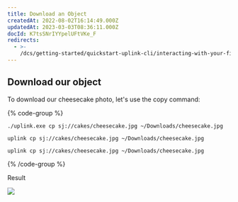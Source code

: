 ```yaml
---
title: Download an Object
createdAt: 2022-08-02T16:14:49.000Z
updatedAt: 2023-03-03T08:36:11.000Z
docId: K7tsSNrIYYpelUFtVKe_F
redirects:
  - >-
    /dcs/getting-started/quickstart-uplink-cli/interacting-with-your-first-object/download-an-object
---
```


## Download our object

To download our cheesecake photo, let's use the copy command:

{% code-group %}
```windows
./uplink.exe cp sj://cakes/cheesecake.jpg ~/Downloads/cheesecake.jpg
```

```macos
uplink cp sj://cakes/cheesecake.jpg ~/Downloads/cheesecake.jpg
```

```linux
uplink cp sj://cakes/cheesecake.jpg ~/Downloads/cheesecake.jpg
```
{% /code-group %}

Result

![](https://archbee-image-uploads.s3.amazonaws.com/kv3plx2xmXcUGcVl4Lttj/w2PAkMtn5GYCDJAt30cmP_downloadobject.png)

